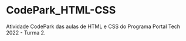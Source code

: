 # CodePark_HTML-CSS
Atividade CodePark das aulas de HTML e CSS do Programa Portal Tech 2022 - Turma 2.
